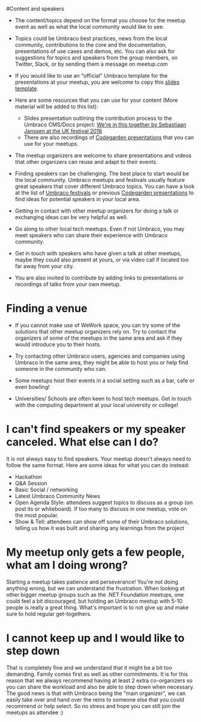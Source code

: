    
#Content and speakers

  - The content/topics depend on the format you choose for the meetup event as well as what the local community would like to see.
  
  - Topics could be Umbraco best practices, news from the local community, contributions to the core and the documentation, presentations of use cases and demos, etc. You can also ask for suggestions for topics and speakers from the group members, on Twitter, Slack, or by sending them a message on meetup.com
  
 - If you would like to use an "official" Umbraco template for the presentations at your meetup, you are welcome to copy this [slides template](https://drive.google.com/open?id=1FdK4eYpX0tujZyx49T6Nt4e1d9ouJjvm5p2r2LPodNM).  
 
 - Here are some resources that you can use for your content (More material will be added to this list):   
     - Slides presentation outlining the contribution process to the Umbraco CMS/Docs project: [We're in this together by Sebastiaan Janssen at the UK festival 2018](https://drive.google.com/open?id=1Y7606uk0RRWUm2Ih0peRcP_gQLtv4-sZxEaF8tqIsDQ)
     - There are also recordings of [Codegarden presentations](https://vimeo.com/umbraco) that you can use for your meetups.
 
 - The meetup organizers are welcome to share presentations and videos that other organizers can reuse and adapt to their events. 

- Finding speakers can be challenging. The best place to start would be the local community. Umbraco meetups and festivals usually feature great speakers that cover different Umbraco topics. You can have a look at the list of [Umbraco festivals](http://umbracofestival.com/2018) or previous [Codegarden presentations](https://vimeo.com/umbraco) to find ideas for potential speakers in your local area. 

- Getting in contact with other meetup organizers for doing a talk or exchanging ideas can be very helpful as well. 

- Go along to other local tech meetups. Even if not Umbraco, you may meet speakers who can share their experience with Umbraco community.

- Get in touch with speakers who have given a talk at other meetups, maybe they could also present at yours, or via video call if located too far away from your city.

- You are also invited to contribute by adding links to presentations or recordings of talks from your own meetup. 

# Finding a venue

- If you cannot make use of WeWork space, you can try some of the solutions that other meetup organizers rely on. Try to contact the organizers of some of the meetups in the same area and ask if they would introduce you to their hosts. 

- Try contacting other Umbraco users, agencies and companies using Umbraco in the same area, they might be able to host you or help find someone in the community who can.

- Some meetups host their events in a social setting such as a bar, cafe or even bowling!

- Universities/ Schools are often keen to host tech meetups. Get in touch with the computing department at your local university or college!

# I can't find speakers or my speaker canceled. What else can I do?

It is not always easy to find speakers. Your meetup doesn't always need to follow the same format. Here are some ideas for what you can do instead: 

- Hackathon  
- Q&A Session
- Basic Social / networking 
- Latest Umbraco Community News
- Open Agenda Style: attendees suggest topics to discuss as a group (on post its or whiteboard). If too many to discuss in one meetup, vote on the most popular.
- Show & Tell: attendees can show off some of their Umbraco solutions, telling us how it was built and sharing any learnings from the project

# My meetup only gets a few people, what am I doing wrong?

Starting a meetup takes patience and perseverance! You're not doing anything wrong, but we can understand the frustration. When looking at other bigger meetup groups such as the .NET Foundation meetups, one could feel a bit discouraged, but holding an Umbraco meetup with 5-10 people is really a great thing. What's important is to not give up and make sure to hold regular get-togethers. 

# I cannot keep up and I would like to step down

That is completely fine and we understand that it might be a bit too demanding. Family comes first as well as other commitments. It is for this reason that we always recommend having at least 2 extra co-organizers so you can share the workload and also be able to step down when necessary. The good news is that with Umbraco being the "main organizer", we can easily take over and hand over the reins to someone else that you could recommend or help select. So no stress and hope you can still join the meetups as attendee :) 
